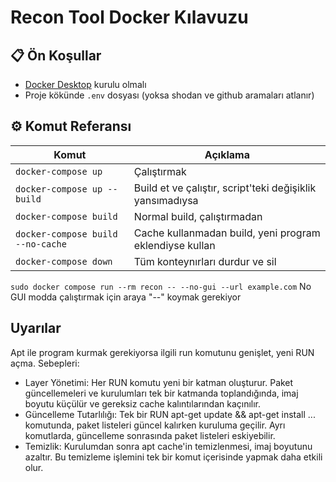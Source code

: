 # Recon Tool Docker Kılavuzu

## 📋 Ön Koşullar
- [Docker Desktop](https://www.docker.com/products/docker-desktop) kurulu olmalı
- Proje kökünde `.env` dosyası (yoksa shodan ve github aramaları atlanır)

## ⚙️ Komut Referansı

| Komut                             | Açıklama                                                       |
|-----------------------------------|----------------------------------------------------------------|
| `docker-compose up`               | Çalıştırmak                                                    |
| `docker-compose up --build`       | Build et ve çalıştır, script'teki değişiklik yansımadıysa      |
| `docker-compose build`            | Normal build, çalıştırmadan                                    |
| `docker-compose build --no-cache` | Cache kullanmadan build, yeni program eklendiyse kullan        |
| `docker-compose down`             | Tüm konteynırları durdur ve sil                                |


`sudo docker compose run --rm recon -- --no-gui --url example.com`
No GUI modda çalıştırmak için araya "--" koymak gerekiyor

## Uyarılar

Apt ile program kurmak gerekiyorsa ilgili run komutunu genişlet, yeni RUN açma.
Sebepleri:
- Layer Yönetimi:
Her RUN komutu yeni bir katman oluşturur. Paket güncellemeleri ve kurulumları tek bir katmanda toplandığında, imaj boyutu küçülür ve gereksiz cache kalıntılarından kaçınılır.
- Güncelleme Tutarlılığı:
Tek bir RUN apt-get update && apt-get install ... komutunda, paket listeleri güncel kalırken kuruluma geçilir. Ayrı komutlarda, güncelleme sonrasında paket listeleri eskiyebilir.
- Temizlik:
Kurulumdan sonra apt cache'in temizlenmesi, imaj boyutunu azaltır. Bu temizleme işlemini tek bir komut içerisinde yapmak daha etkili olur.
